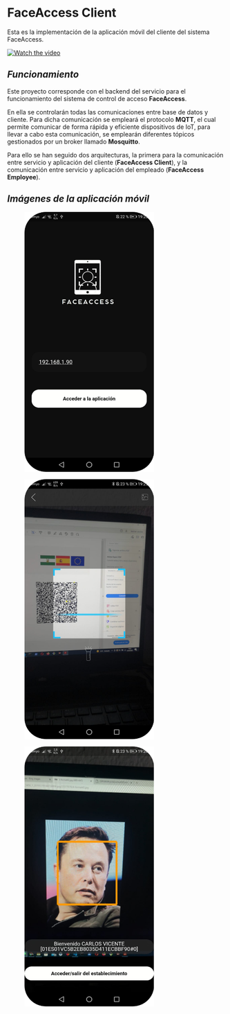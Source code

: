 # FaceAccess Client

Esta es la implementación de la aplicación móvil del cliente del sistema FaceAccess. 

[![Watch the video](https://img.youtube.com/vi/7-49Uec5LTM/0.jpg)](https://youtu.be/7-49Uec5LTM)


## *Funcionamiento*

Este proyecto corresponde con el backend del servicio para el funcionamiento del sistema de control de acceso **FaceAccess**.

En ella se controlarán todas las comunicaciones entre base de datos y cliente. Para dicha comunicación se empleará el protocolo **MQTT**, el cual permite comunicar de forma rápida y eficiente dispositivos de IoT, para llevar a cabo esta comunicación, se emplearán diferentes tópicos gestionados por un broker llamado **Mosquitto**. 

Para ello se han seguido dos arquitecturas, la primera para la comunicación entre servicio y aplicación del cliente (**FaceAccess Client**), y la comunicación entre servicio y aplicación del empleado (**FaceAccess Employee**).

## *Imágenes de la aplicación móvil*

<figure>
  <img
  src="./images/image1.png"
  width="300" height="600"
  alt="Inicio de la aplicación.">
</figure>

<figure>
  <img
  src="./images/image3.png"
  width="300" height="600"
  alt="Lector QR.">
</figure>

<figure>
  <img
  src="./images/image2.png"
  width="300" height="600"
  alt="Reconocimiento facial.">
</figure>

